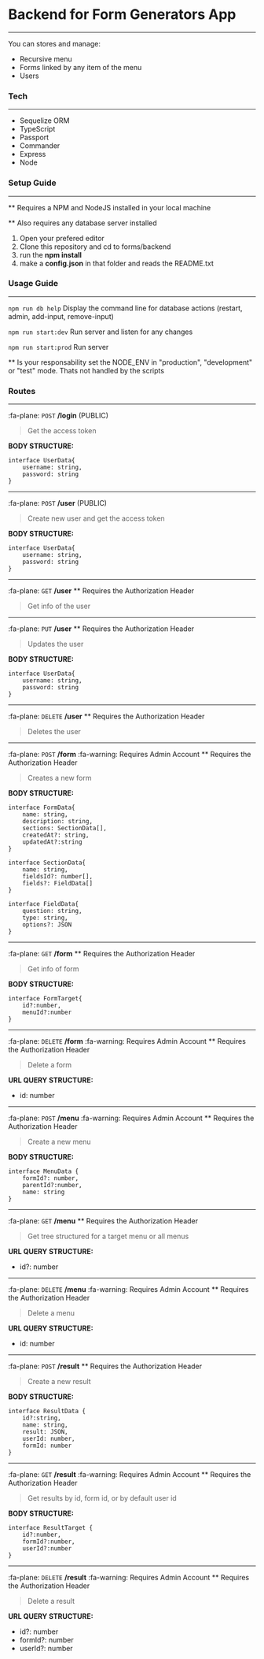 # Backend for Form Generators App

------------

You can stores and manage:

- Recursive menu
- Forms linked by any item of the menu
- Users

### Tech

------------

- Sequelize ORM 
- TypeScript
- Passport
- Commander
- Express
- Node

### Setup Guide

------------

** Requires a NPM and NodeJS installed in your local machine

** Also requires any database server installed

1. Open your prefered editor
2. Clone this repository and cd to forms/backend
3. run the **npm install**
4. make a **config.json** in that folder and reads the README.txt

### Usage Guide

------------

`npm run db help` Display the command line for database actions (restart, admin, add-input, remove-input)

`npm run start:dev` Run server and listen for any changes 

`npm run start:prod` Run server

** Is your responsability set the NODE_ENV in "production", "development" or "test" mode. Thats not handled by the scripts

### Routes

------------


:fa-plane: `POST` **/login**  (PUBLIC)

> Get the access token

**BODY STRUCTURE:**

    interface UserData{
        username: string,
        password: string
    }

------------
:fa-plane: `POST` **/user** (PUBLIC)

> Create new user and get the access token

**BODY STRUCTURE:**

    interface UserData{
        username: string,
        password: string
    }
------------
:fa-plane: `GET` **/user** 
** Requires the Authorization Header
> Get info of the user

------------
:fa-plane: `PUT` **/user** 
** Requires the Authorization Header
> Updates the user

**BODY STRUCTURE:**

    interface UserData{
        username: string,
        password: string
    }

------------
:fa-plane: `DELETE` **/user** 
** Requires the Authorization Header
> Deletes the user

------------
:fa-plane: `POST` **/form** :fa-warning: Requires Admin Account
** Requires the Authorization Header
> Creates a new form

**BODY STRUCTURE:**

    interface FormData{
        name: string,
        description: string,
        sections: SectionData[],
        createdAt?: string,
        updatedAt?:string
    }
    
    interface SectionData{
        name: string,
        fieldsId?: number[],
        fields?: FieldData[]
    }
    
    interface FieldData{
        question: string,
        type: string,
        options?: JSON
    }

------------
:fa-plane: `GET` **/form** 
** Requires the Authorization Header
> Get info of form

**BODY STRUCTURE:**

    interface FormTarget{
        id?:number,
        menuId?:number
    }

------------
:fa-plane: `DELETE` **/form** :fa-warning: Requires Admin Account
** Requires the Authorization Header
> Delete a form

**URL QUERY STRUCTURE:**

* id: number

------------
:fa-plane: `POST` **/menu** :fa-warning: Requires Admin Account
** Requires the Authorization Header
> Create a new menu

**BODY STRUCTURE:**

    interface MenuData {
        formId?: number,
        parentId?:number,
        name: string
    }

------------
:fa-plane: `GET` **/menu** 
** Requires the Authorization Header
> Get tree structured for a target menu or all menus

**URL QUERY STRUCTURE:**

* id?: number

------------
:fa-plane: `DELETE` **/menu**  :fa-warning: Requires Admin Account
** Requires the Authorization Header
> Delete a menu

**URL QUERY STRUCTURE:**

* id: number

------------
:fa-plane: `POST` **/result** 
** Requires the Authorization Header
> Create a new result

**BODY STRUCTURE:**

    interface ResultData {
        id?:string,
        name: string,
        result: JSON,
        userId: number,
        formId: number
    }
    

------------
:fa-plane: `GET` **/result** :fa-warning: Requires Admin Account
** Requires the Authorization Header
> Get results by id, form id, or by default user id

**BODY STRUCTURE:**

    interface ResultTarget {
        id?:number,
        formId?:number,
        userId?:number
    }
    

------------
:fa-plane: `DELETE` **/result** :fa-warning: Requires Admin Account
** Requires the Authorization Header
> Delete a result

**URL QUERY STRUCTURE:**

* id?: number
* formId?: number
* userId?: number


